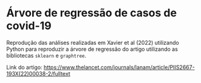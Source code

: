 # Árvore de regressão de casos de covid-19

Reprodução das análises realizadas em Xavier et al (2022) utilizando Python para reproduzir a árvore de regressão do artigo utilizando as bibliotecas `sklearn` e `graphtree`.

Link do artigo: https://www.thelancet.com/journals/lanam/article/PIIS2667-193X(22)00038-2/fulltext
